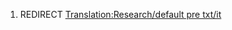 1.  REDIRECT [Translation:Research/default pre
    txt/it](Translation:Research/default_pre_txt/it "wikilink")